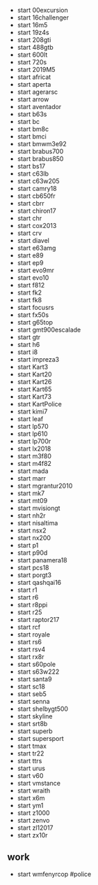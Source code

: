 * start 00excursion
* start 16challenger
* start 16m5
* start 19z4s
* start 208gti
* start 488gtb
* start 600lt
* start 720s
* start 2019M5
* start africat
* start aperta
* start agerarsc
* start arrow
* start aventador
* start b63s
* start bc
* start bm8c
* start bmci
* start bmwm3e92
* start brabus700
* start brabus850
* start bs17
* start c63lb
* start c63w205
* start camry18
* start cb650fr
* start cbrr
* start chiron17
* start chr
* start cox2013
* start crv
* start diavel
* start e63amg
* start e89
* start ep9
* start evo9mr
* start evo10
* start f812
* start fk2
* start fk8
* start focusrs
* start fx50s
* start g65top
* start gmt900escalade
* start gtr
* start h6
* start i8
* start impreza3
* start Kart3
* start Kart20
* start Kart26
* start Kart65
* start Kart73
* start KartPolice
* start kimi7
* start leaf
* start lp570
* start lp610
* start lp700r
* start lx2018
* start m3f80
* start m4f82
* start mada
* start marr
* start mgrantur2010
* start mk7
* start mt09
* start mvisiongt
* start nh2r
* start nisaltima
* start nsx2
* start nx200
* start p1
* start p90d
* start panamera18
* start pcs18
* start porgt3
* start qashqai16
* start r1
* start r6
* start r8ppi
* start r25
* start raptor217
* start rcf
* start royale
* start rs6
* start rsv4
* start rx8r
* start s60pole
* start s63w222
* start santa9
* start sc18
* start seb5
* start senna
* start shelbygt500
* start skyline
* start srt8b
* start superb
* start supersport
* start tmax
* start tr22
* start ttrs
* start urus
* start v60
* start vmstance
* start wraith
* start x6m
* start ym1
* start z1000
* start zenvo
* start zl12017
* start zx10r

## work
* start wmfenyrcop #police
